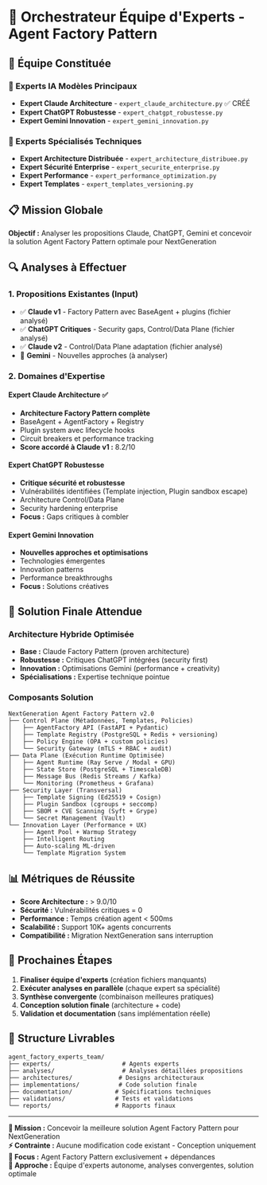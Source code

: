 # 🎯 Orchestrateur Équipe d'Experts - Agent Factory Pattern

## 👥 Équipe Constituée

### 🧠 Experts IA Modèles Principaux
- **Expert Claude Architecture** - `expert_claude_architecture.py` ✅ CRÉÉ
- **Expert ChatGPT Robustesse** - `expert_chatgpt_robustesse.py` 
- **Expert Gemini Innovation** - `expert_gemini_innovation.py`

### 🎯 Experts Spécialisés Techniques  
- **Expert Architecture Distribuée** - `expert_architecture_distribuee.py`
- **Expert Sécurité Enterprise** - `expert_securite_enterprise.py`
- **Expert Performance** - `expert_performance_optimization.py`
- **Expert Templates** - `expert_templates_versioning.py`

## 📋 Mission Globale

**Objectif :** Analyser les propositions Claude, ChatGPT, Gemini et concevoir la solution Agent Factory Pattern optimale pour NextGeneration

## 🔍 Analyses à Effectuer

### 1. Propositions Existantes (Input)
- ✅ **Claude v1** - Factory Pattern avec BaseAgent + plugins (fichier analysé)
- ✅ **ChatGPT Critiques** - Security gaps, Control/Data Plane (fichier analysé)  
- ✅ **Claude v2** - Control/Data Plane adaptation (fichier analysé)
- 🔄 **Gemini** - Nouvelles approches (à analyser)

### 2. Domaines d'Expertise

#### Expert Claude Architecture ✅
- **Architecture Factory Pattern complète**
- BaseAgent + AgentFactory + Registry
- Plugin system avec lifecycle hooks
- Circuit breakers et performance tracking
- **Score accordé à Claude v1 :** 8.2/10

#### Expert ChatGPT Robustesse 
- **Critique sécurité et robustesse**
- Vulnérabilités identifiées (Template injection, Plugin sandbox escape)
- Architecture Control/Data Plane 
- Security hardening enterprise
- **Focus :** Gaps critiques à combler

#### Expert Gemini Innovation
- **Nouvelles approches et optimisations**
- Technologies émergentes  
- Innovation patterns
- Performance breakthroughs
- **Focus :** Solutions créatives

## 🎯 Solution Finale Attendue

### Architecture Hybride Optimisée
- **Base :** Claude Factory Pattern (proven architecture)
- **Robustesse :** Critiques ChatGPT intégrées (security first)
- **Innovation :** Optimisations Gemini (performance + creativity)
- **Spécialisations :** Expertise technique pointue

### Composants Solution
```
NextGeneration Agent Factory Pattern v2.0
├── Control Plane (Métadonnées, Templates, Policies)
│   ├── AgentFactory API (FastAPI + Pydantic)
│   ├── Template Registry (PostgreSQL + Redis + versioning)
│   ├── Policy Engine (OPA + custom policies)
│   └── Security Gateway (mTLS + RBAC + audit)
├── Data Plane (Exécution Runtime Optimisée)
│   ├── Agent Runtime (Ray Serve / Modal + GPU)
│   ├── State Store (PostgreSQL + TimescaleDB)
│   ├── Message Bus (Redis Streams / Kafka)
│   └── Monitoring (Prometheus + Grafana)
├── Security Layer (Transversal)
│   ├── Template Signing (Ed25519 + Cosign)
│   ├── Plugin Sandbox (cgroups + seccomp)
│   ├── SBOM + CVE Scanning (Syft + Grype)
│   └── Secret Management (Vault)
└── Innovation Layer (Performance + UX)
    ├── Agent Pool + Warmup Strategy
    ├── Intelligent Routing
    ├── Auto-scaling ML-driven
    └── Template Migration System
```

## 📊 Métriques de Réussite

- **Score Architecture :** > 9.0/10
- **Sécurité :** Vulnérabilités critiques = 0
- **Performance :** Temps création agent < 500ms
- **Scalabilité :** Support 10K+ agents concurrents
- **Compatibilité :** Migration NextGeneration sans interruption

## 🚀 Prochaines Étapes

1. **Finaliser équipe d'experts** (création fichiers manquants)
2. **Exécuter analyses en parallèle** (chaque expert sa spécialité)
3. **Synthèse convergente** (combinaison meilleures pratiques)
4. **Conception solution finale** (architecture + code)
5. **Validation et documentation** (sans implémentation réelle)

## 📁 Structure Livrables

```
agent_factory_experts_team/
├── experts/                    # Agents experts
├── analyses/                   # Analyses détaillées propositions
├── architectures/             # Designs architecturaux
├── implementations/           # Code solution finale
├── documentation/            # Spécifications techniques
├── validations/              # Tests et validations
└── reports/                  # Rapports finaux
```

---

**🎯 Mission :** Concevoir la meilleure solution Agent Factory Pattern pour NextGeneration  
**⚡ Contrainte :** Aucune modification code existant - Conception uniquement  
**🔗 Focus :** Agent Factory Pattern exclusivement + dépendances  
**👥 Approche :** Équipe d'experts autonome, analyses convergentes, solution optimale 